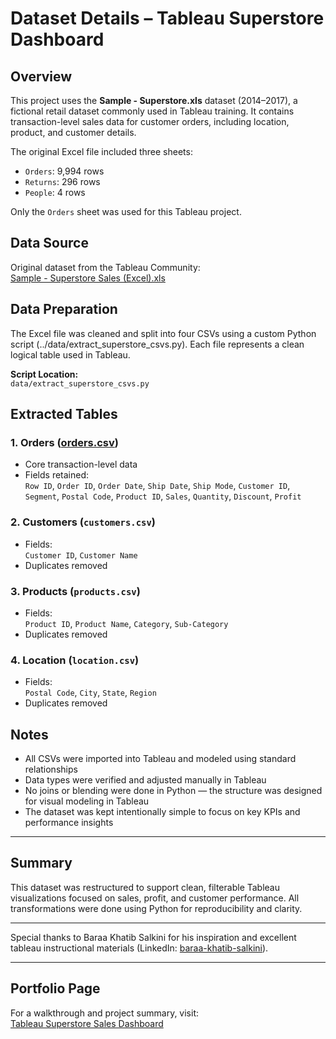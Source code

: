 # Dataset Details – Tableau Superstore Dashboard

## Overview

This project uses the **Sample - Superstore.xls** dataset (2014–2017), a fictional retail dataset commonly used in Tableau training. It contains transaction-level sales data for customer orders, including location, product, and customer details.

The original Excel file included three sheets:  
- `Orders`: 9,994 rows  
- `Returns`: 296 rows  
- `People`: 4 rows

Only the `Orders` sheet was used for this Tableau project.

## Data Source

Original dataset from the Tableau Community:  
[Sample - Superstore Sales (Excel).xls](https://community.tableau.com/s/question/0D54T00000CWeX8SAL/sample-superstore-sales-excelxls)

## Data Preparation

The Excel file was cleaned and split into four CSVs using a custom Python script (../data/extract_superstore_csvs.py). Each file represents a clean logical table used in Tableau.

**Script Location:**  
`data/extract_superstore_csvs.py`

## Extracted Tables

### 1. Orders ([orders.csv](../data/orders.csv))
- Core transaction-level data
- Fields retained:  
  `Row ID`, `Order ID`, `Order Date`, `Ship Date`, `Ship Mode`, `Customer ID`, `Segment`, `Postal Code`, `Product ID`, `Sales`, `Quantity`, `Discount`, `Profit`

### 2. Customers (`customers.csv`)
- Fields:  
  `Customer ID`, `Customer Name`  
- Duplicates removed

### 3. Products (`products.csv`)
- Fields:  
  `Product ID`, `Product Name`, `Category`, `Sub-Category`  
- Duplicates removed

### 4. Location (`location.csv`)
- Fields:  
  `Postal Code`, `City`, `State`, `Region`  
- Duplicates removed  

## Notes

- All CSVs were imported into Tableau and modeled using standard relationships
- Data types were verified and adjusted manually in Tableau
- No joins or blending were done in Python — the structure was designed for visual modeling in Tableau
- The dataset was kept intentionally simple to focus on key KPIs and performance insights

---

## Summary

This dataset was restructured to support clean, filterable Tableau visualizations focused on sales, profit, and customer performance. All transformations were done using Python for reproducibility and clarity.

---

Special thanks to Baraa Khatib Salkini for his inspiration and excellent tableau instructional materials (LinkedIn: [baraa-khatib-salkini](https://www.linkedin.com/in/baraa-khatib-salkini)).

---

## Portfolio Page

For a walkthrough and project summary, visit:  
[Tableau Superstore Sales Dashboard](https://tonynick.notion.site/Tableau-Superstore-Sales-Dashboard-1ca9c67da0d480a6ad81fbc3b0add2b5)
